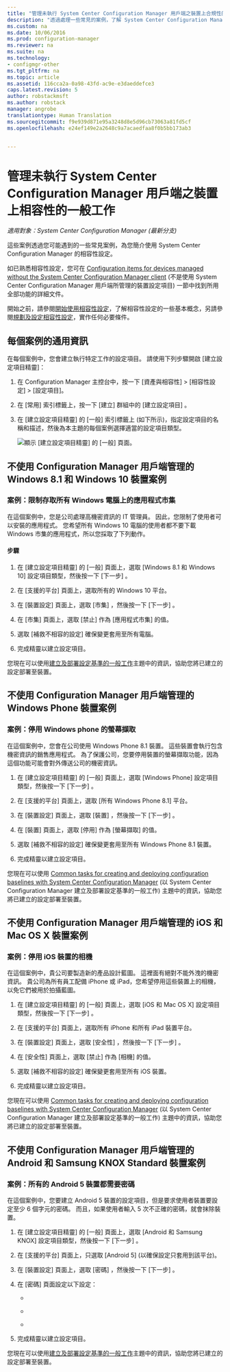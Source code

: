 ```yaml
---
title: "管理未執行 System Center Configuration Manager 用戶端之裝置上合規性的一般工作 | Microsoft Docs"
description: "透過處理一些常見的案例，了解 System Center Configuration Manager 相容性設定需要。"
ms.custom: na
ms.date: 10/06/2016
ms.prod: configuration-manager
ms.reviewer: na
ms.suite: na
ms.technology:
- configmgr-other
ms.tgt_pltfrm: na
ms.topic: article
ms.assetid: 116cca2a-0a98-43fd-ac9e-e3daeddefce3
caps.latest.revision: 5
author: robstackmsft
ms.author: robstack
manager: angrobe
translationtype: Human Translation
ms.sourcegitcommit: f9e939d871e95a3248d8e5d96cb73063a81fd5cf
ms.openlocfilehash: e24ef149e2a2648c9a7acaedfaa8f0b5bb173ab3


---
```

# <a name="common-tasks-for-managing-compliance-on-devices-not-running-the-system-center-configuration-manager-client"></a>管理未執行 System Center Configuration Manager 用戶端之裝置上相容性的一般工作

*適用對象：System Center Configuration Manager (最新分支)*

這些案例透過您可能遇到的一些常見案例，為您簡介使用 System Center Configuration Manager 的相容性設定。  

 如已熟悉相容性設定，您可在 [Configuration items for devices managed without the System Center Configuration Manager client](../../compliance/deploy-use/configuration-items-for-devices-managed-without-the-client.md) (不是使用 System Center Configuration Manager 用戶端所管理的裝置設定項目) 一節中找到所用全部功能的詳細文件。  

 開始之前，請參閱[開始使用相容性設定](../../compliance/get-started/get-started-with-compliance-settings.md)，了解相容性設定的一些基本概念，另請參閱[規劃及設定相容性設定](../../compliance/plan-design/plan-for-and-configure-compliance-settings.md)，實作任何必要條件。  

## <a name="general-information-for-each-scenario"></a>每個案例的通用資訊  
 在每個案例中，您會建立執行特定工作的設定項目。 請使用下列步驟開啟 [建立設定項目精靈]：  

1.  在 Configuration Manager 主控台中，按一下 [資產與相容性] > [相容性設定] > [設定項目]。  

3.  在 [常用]  索引標籤上，按一下 [建立]  群組中的 [建立設定項目] 。  

4.  在 [建立設定項目精靈] 的 [一般]  索引標籤上 (如下所示)，指定設定項目的名稱和描述，然後為本主題的每個案例選擇適當的設定項目類型。  

     ![顯示 [建立設定項目精靈] 的 [一般] 頁面。](/sccm/compliance/plan-design/media/Compliance-Settings-Wizard---1.png)  

## <a name="scenarios-for-windows-81-and-windows-10-devices-managed-without-the-configuration-manager-client"></a>不使用 Configuration Manager 用戶端管理的 Windows 8.1 和 Windows 10 裝置案例  

### <a name="scenario-restrict-access-to-the-app-store-on-all-windows-pcs"></a>案例：限制存取所有 Windows 電腦上的應用程式市集  
 在這個案例中，您是公司處理高機密資訊的 IT 管理員。 因此，您限制了使用者可以安裝的應用程式。 您希望所有 Windows 10 電腦的使用者都不要下載 Windows 市集的應用程式，所以您採取了下列動作。  

#### <a name="steps"></a>步驟  

1.  在 [建立設定項目精靈] 的 [一般]  頁面上，選取 [Windows 8.1 和 Windows 10]  設定項目類型，然後按一下 [下一步] 。  

2.  在 [支援的平台] 頁面上，選取所有的 Windows 10 平台。  

3.  在 [裝置設定]  頁面上，選取 [市集] ，然後按一下 [下一步] 。  

4.  在 [市集]  頁面上，選取 [禁止]  作為 [應用程式市集] 的值。  

5.  選取 [補救不相容的設定]  確保變更套用至所有電腦。  

6.  完成精靈以建立設定項目。  

 您現在可以使用[建立及部署設定基準的一般工作](../../compliance/plan-design/common-tasks-for-creating-and-deploying-configuration-baselines.md)主題中的資訊，協助您將已建立的設定部署至裝置。  

## <a name="scenarios-for-windows-phone-devices-managed-without-the-configuration-manager-client"></a>不使用 Configuration Manager 用戶端管理的 Windows Phone 裝置案例  

### <a name="scenario-disable-the-use-of-screen-capture-on-a-windows-phone"></a>案例：停用 Windows phone 的螢幕擷取  
 在這個案例中，您會在公司使用 Windows Phone 8.1 裝置。 這些裝置會執行包含機密資訊的銷售應用程式。 為了保護公司，您要停用裝置的螢幕擷取功能，因為這個功能可能會對外傳送公司的機密資訊。  

1.  在 [建立設定項目精靈] 的 [一般]  頁面上，選取 [Windows Phone]  設定項目類型，然後按一下 [下一步] 。  

2.  在 [支援的平台] 頁面上，選取 [所有 Windows Phone 8.1] 平台。  

3.  在 [裝置設定]  頁面上，選取 [裝置] ，然後按一下 [下一步] 。  

4.  在 [裝置]  頁面上，選取 [停用]  作為 [螢幕擷取] 的值。  

5.  選取 [補救不相容的設定]  確保變更套用至所有 Windows Phone 8.1 裝置。  

6.  完成精靈以建立設定項目。  

 您現在可以使用 [Common tasks for creating and deploying configuration baselines with System Center Configuration Manager](../../compliance/plan-design/common-tasks-for-creating-and-deploying-configuration-baselines.md) (以 System Center Configuration Manager 建立及部署設定基準的一般工作) 主題中的資訊，協助您將已建立的設定部署至裝置。  

## <a name="scenarios-for-ios-and-mac-os-x-devices-managed-without-the-configuration-manager-client"></a>不使用 Configuration Manager 用戶端管理的 iOS 和 Mac OS X 裝置案例  

### <a name="scenario-disable-the-camera-on-ios-devices"></a>案例：停用 iOS 裝置的相機  
 在這個案例中，貴公司要製造新的產品設計藍圖。 這裡面有絕對不能外洩的機密資訊。 貴公司為所有員工配備 iPhone 或 iPad，您希望停用這些裝置上的相機，以免它們被用於拍攝藍圖。  

1.  在 [建立設定項目精靈] 的 [一般]  頁面上，選取 [iOS 和 Mac OS X]  設定項目類型，然後按一下 [下一步] 。  

2.  在 [支援的平台] 頁面上，選取所有 iPhone 和所有 iPad 裝置平台。  

3.  在 [裝置設定]  頁面上，選取 [安全性] ，然後按一下 [下一步] 。  

4.  在 [安全性]  頁面上，選取 [禁止]  作為 [相機] 的值。  

5.  選取 [補救不相容的設定]  確保變更套用至所有 iOS 裝置。  

6.  完成精靈以建立設定項目。  

 您現在可以使用 [Common tasks for creating and deploying configuration baselines with System Center Configuration Manager](../../compliance/plan-design/common-tasks-for-creating-and-deploying-configuration-baselines.md) (以 System Center Configuration Manager 建立及部署設定基準的一般工作) 主題中的資訊，協助您將已建立的設定部署至裝置。  

## <a name="scenarios-for-android-and-samsung-knox-standard-devices-managed-without-the-configuration-manager-client"></a>不使用 Configuration Manager 用戶端管理的 Android 和 Samsung KNOX Standard 裝置案例  

### <a name="scenario-require-a-password-on-all-android-5-devices"></a>案例：所有的 Android 5 裝置都需要密碼  
 在這個案例中，您要建立 Android 5 裝置的設定項目，但是要求使用者裝置要設定至少 6 個字元的密碼。 而且，如果使用者輸入 5 次不正確的密碼，就會抹除裝置。  

1.  在 [建立設定項目精靈] 的 [一般]  頁面上，選取 [Android 和 Samsung KNOX]  設定項目類型，然後按一下 [下一步] 。  

2.  在 [支援的平台] 頁面上，只選取 [Android 5]  (以確保設定只套用到該平台)。  

3.  在 [裝置設定]  頁面上，選取 [密碼] ，然後按一下 [下一步] 。  

4.  在 [密碼]  頁面設定以下設定：  

    -    >   

    -    >   

    -    >   

5.  完成精靈以建立設定項目。  

 您現在可以使用[建立及部署設定基準的一般工作](../../compliance/plan-design/common-tasks-for-creating-and-deploying-configuration-baselines.md)主題中的資訊，協助您將已建立的設定部署至裝置。  



<!--HONumber=Dec16_HO3-->


